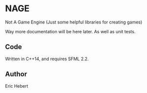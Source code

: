 # NAGE
Not A Game Engine (Just some helpful libraries for creating games)

Way more documentation will be here later. As well as unit tests.


## Code

Written in C++14, and requires SFML 2.2.


## Author

Eric Hebert
